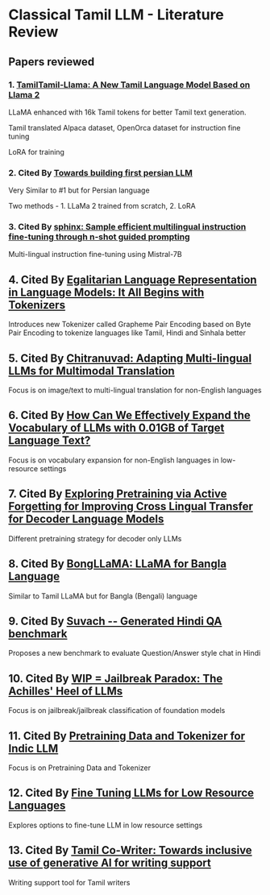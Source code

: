 # Classical Tamil LLM - Literature Review

## Papers reviewed

### 1. [TamilTamil-Llama: A New Tamil Language Model Based on Llama 2](https://arxiv.org/abs/2311.05845)

LLaMA enhanced with 16k Tamil tokens for better Tamil text generation.

Tamil translated Alpaca dataset, OpenOrca dataset for instruction fine tuning

LoRA for training

### 2. Cited By [Towards building first persian LLM](https://arxiv.org/abs/2312.15713)

Very Similar to #1 but for Persian language

Two methods - 1. LLaMa 2 trained from scratch, 2. LoRA

### 3. Cited By [sphinx: Sample efficient multilingual instruction fine-tuning through n-shot guided prompting](https://arxiv.org/abs/2407.09879)

Multi-lingual instruction fine-tuning using Mistral-7B

## 4. Cited By [Egalitarian Language Representation in Language Models: It All Begins with Tokenizers](https://arxiv.org/abs/2409.11501)

Introduces new Tokenizer called Grapheme Pair Encoding based on Byte Pair Encoding to tokenize languages like Tamil, Hindi and Sinhala better

## 5. Cited By [Chitranuvad: Adapting Multi-lingual LLMs for Multimodal Translation](https://aclanthology.org/2024.wmt-1.80/)

Focus is on image/text to multi-lingual translation for non-English languages

## 6. Cited By [How Can We Effectively Expand the Vocabulary of LLMs with 0.01GB of Target Language Text?](https://arxiv.org/abs/2406.11477)

Focus is on vocabulary expansion for non-English languages in low-resource settings

## 7. Cited By [Exploring Pretraining via Active Forgetting for Improving Cross Lingual Transfer for Decoder Language Models](https://arxiv.org/abs/2410.16168)

Different pretraining strategy for decoder only LLMs

## 8. Cited By [BongLLaMA: LLaMA for Bangla Language](https://arxiv.org/abs/2410.21200)

Similar to Tamil LLaMA but for Bangla (Bengali) language

## 9. Cited By [Suvach -- Generated Hindi QA benchmark](https://arxiv.org/abs/2404.19254)

Proposes a new benchmark to evaluate Question/Answer style chat in Hindi

## 10. Cited By [WIP = Jailbreak Paradox: The Achilles' Heel of LLMs](https://arxiv.org/abs/2406.12702)

Focus is on jailbreak/jailbreak classification of foundation models

## 11. Cited By [Pretraining Data and Tokenizer for Indic LLM](https://arxiv.org/abs/2407.12481)

Focus is on Pretraining Data and Tokenizer

## 12. Cited By [Fine Tuning LLMs for Low Resource Languages](https://ieeexplore.ieee.org/abstract/document/10660753)

Explores options to fine-tune LLM in low resource settings

## 13. Cited By [Tamil Co-Writer: Towards inclusive use of generative AI for writing support](https://ceur-ws.org/Vol-3667/GenAILA-paper9.pdf)

Writing support tool for Tamil writers
